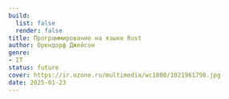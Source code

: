 ```yaml
---
build:
  list: false
  render: false
title: Программирование на языке Rust
author: Орендорф Джейсон
genre:
- IT
status: future
cover: https://ir.ozone.ru/multimedia/wc1000/1021961798.jpg
date: 2025-01-23
---
```


